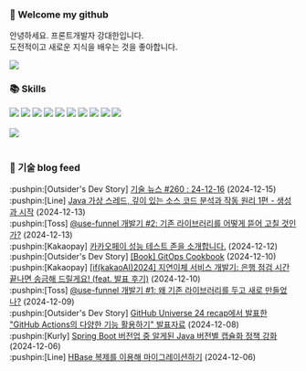### 👋 Welcome my github

안녕하세요. 프론트개발자 강대한입니다.
<br>
도전적이고 새로운 지식을 배우는 것을 좋아합니다.

<!--
![header](https://capsule-render.vercel.app/api?type=Waving&color=auto&height=300&section=header&text=Welcome&fontAlignY=40&desc=KangDaeHan%20github%20&descSize=20&descAlignY=55&animation=fadeIn&fontSize=90)

**KangDaeHan/KangDaeHan** is a ✨ _special_ ✨ repository because its `README.md` (this file) appears on your GitHub profile.

Here are some ideas to get you started:

- 🔭 I’m currently working on ...
- 🌱 I’m currently learning ...
- 👯 I’m looking to collaborate on ...
- 🤔 I’m looking for help with ...
- 💬 Ask me about ...
- 📫 How to reach me: ...
- 😄 Pronouns: ...
- ⚡ Fun fact: ...
-->

<a href="https://twinfamily.github.io" target="_blank"><img src="https://img.shields.io/badge/Blog-121D33?style=flat-square&logo=blogger&logoColor=ffffff"/></a>

### :books: Skills
<a href="#" target="_blank"><img src="https://img.shields.io/badge/React-61DAFB?style=flat-square&logo=react&logoColor=ffffff"/></a>
<a href="#" target="_blank"><img src="https://img.shields.io/badge/Html5-E34F26?style=flat-square&logo=html5&logoColor=ffffff"/></a>
<a href="#" target="_blank"><img src="https://img.shields.io/badge/Javascript-F7DF1E?style=flat-square&logo=javascript&logoColor=ffffff"/></a>
<a href="#" target="_blank"><img src="https://img.shields.io/badge/Cssmodules-000000?style=flat-square&logo=cssmodules&logoColor=ffffff"/></a>
<a href="#" target="_blank"><img src="https://img.shields.io/badge/Node.js-339933?style=flat-square&logo=nodedotjs&logoColor=ffffff"/></a>
<a href="#" target="_blank"><img src="https://img.shields.io/badge/Typescript-3178C6?style=flat-square&logo=typescript&logoColor=ffffff"/></a>
<a href="#" target="_blank"><img src="https://img.shields.io/badge/Git-F05032?style=flat-square&logo=git&logoColor=ffffff"/></a>
<a href="#" target="_blank"><img src="https://img.shields.io/badge/Gitlab-FC6D26?style=flat-square&logo=gitlab&logoColor=ffffff"/></a>
<a href="#" target="_blank"><img src="https://img.shields.io/badge/Webpack-8DD6F9?style=flat-square&logo=webpack&logoColor=ffffff"/></a>
<a href="#" target="_blank"><img src="https://img.shields.io/badge/Vite-646CFF?style=flat-square&logo=vite&logoColor=ffffff"/></a>
<br><br>
<img src="https://github-readme-stats.vercel.app/api/top-langs/?username=KangDaeHan&layout=compact">
<br><br>
### :round_pushpin: 기술 blog feed
<!-- BLOG-POST-LIST:START --><div>:pushpin:[Outsider's Dev Story] <a target="_blank" href="https://blog.outsider.ne.kr/1746">기술 뉴스 #260 : 24-12-16</a> (2024-12-15)</div><div>:pushpin:[Line] <a target="_blank" href="https://techblog.lycorp.co.jp/ko/about-java-virtual-thread-1">Java 가상 스레드, 깊이 있는 소스 코드 분석과 작동 원리 1편 - 생성과 시작</a> (2024-12-13)</div><div>:pushpin:[Toss] <a target="_blank" href="https://toss.tech/article/use-funnel-2">@use-funnel 개발기 #2: 기존 라이브러리를 어떻게 뜯어 고칠 것인가?</a> (2024-12-13)</div><div>:pushpin:[Kakaopay] <a target="_blank" href="https://tech.kakaopay.com/post/perftest_zone/">카카오페이 성능 테스트 존을 소개합니다.</a> (2024-12-12)</div><div>:pushpin:[Outsider's Dev Story] <a target="_blank" href="https://blog.outsider.ne.kr/1745">[Book] GitOps Cookbook</a> (2024-12-10)</div><div>:pushpin:[Kakaopay] <a target="_blank" href="https://tech.kakaopay.com/post/ifkakao2024-delayed-transfer/">[if&lpar;kakaoAI&rpar;2024] 지연이체 서비스 개발기: 은행 점검 시간 끝나면 송금해 드릴게요! &lpar;feat. 발표 후기&rpar;</a> (2024-12-10)</div><div>:pushpin:[Toss] <a target="_blank" href="https://toss.tech/article/use-funnel-1">@use-funnel 개발기 #1: 왜 기존 라이브러리를 두고 새로 만들었나?</a> (2024-12-09)</div><div>:pushpin:[Outsider's Dev Story] <a target="_blank" href="https://blog.outsider.ne.kr/1744">GitHub Universe 24 recap에서 발표한 &quot;GitHub Actions의 다양한 기능 활용하기&quot; 발표자료</a> (2024-12-08)</div><div>:pushpin:[Kurly] <a target="_blank" href="http://thefarmersfront.github.io/blog/75-java-module-with-gson-serialization/">Spring Boot 버전업 중 알게된 Java 버전별 캡슐화 정책 강화</a> (2024-12-06)</div><div>:pushpin:[Line] <a target="_blank" href="https://techblog.lycorp.co.jp/ko/migrating-hbase-with-hbase-replication">HBase 복제를 이용해 마이그레이션하기</a> (2024-12-06)</div><!-- BLOG-POST-LIST:END -->

<!-- ![Anurag's GitHub stats](https://github-readme-stats.vercel.app/api?username=KangDaeHan&show_icons=true&theme=radical) -->
